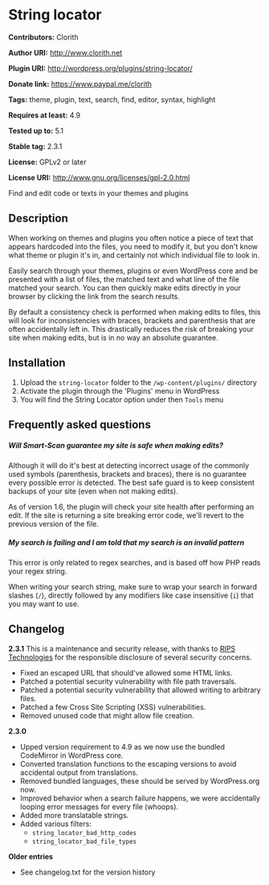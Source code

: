 # String locator #
**Contributors:** Clorith
  
**Author URI:** http://www.clorith.net
  
**Plugin URI:** http://wordpress.org/plugins/string-locator/
  
**Donate link:** https://www.paypal.me/clorith
  
**Tags:** theme, plugin, text, search, find, editor, syntax, highlight
  
**Requires at least:** 4.9
  
**Tested up to:** 5.1
  
**Stable tag:** 2.3.1
  
**License:** GPLv2 or later
  
**License URI:** http://www.gnu.org/licenses/gpl-2.0.html
  

Find and edit code or texts in your themes and plugins

## Description ##

When working on themes and plugins you often notice a piece of text that appears hardcoded into the files, you need to modify it, but you don't know what theme or plugin it's in, and certainly not which individual file to look in.

Easily search through your themes, plugins or even WordPress core and be presented with a list of files, the matched text and what line of the file matched your search.
You can then quickly make edits directly in your browser by clicking the link from the search results.

By default a consistency check is performed when making edits to files, this will look for inconsistencies with braces, brackets and parenthesis that are often accidentally left in.
This drastically reduces the risk of breaking your site when making edits, but is in no way an absolute guarantee.

## Installation ##

1. Upload the `string-locator` folder to the `/wp-content/plugins/` directory
2. Activate the plugin through the 'Plugins' menu in WordPress
3. You will find the String Locator option under then `Tools` menu

## Frequently asked questions ##
##### Will Smart-Scan guarantee my site is safe when making edits?
Although it will do it's best at detecting incorrect usage of the commonly used symbols (parenthesis, brackets and braces), there is no guarantee every possible error is detected. The best safe guard is to keep consistent backups of your site (even when not making edits).

As of version 1.6, the plugin will check your site health after performing an edit. If the site is returning a site breaking error code, we'll revert to the previous version of the file.

##### My search is failing and I am told that my search is an invalid pattern
This error is only related to regex searches, and is based off how PHP reads your regex string.

When writing your search string, make sure to wrap your search in forward slashes (`/`), directly followed by any modifiers like case insensitive (`i`) that you may want to use.

## Changelog ##
__2.3.1__
This is a maintenance and security release, with thanks to [RIPS Technologies](https://www.ripstech.com) for the responsible disclosure of several security concerns.

* Fixed an escaped URL that should've allowed some HTML links.
* Patched a potential security vulnerability with file path traversals.
* Patched a potential security vulnerability that allowed writing to arbitrary files.
* Patched a few Cross Site Scripting (XSS) vulnerabilities.
* Removed unused code that might allow file creation.

__2.3.0__
* Upped version requirement to 4.9 as we now use the bundled CodeMirror in WordPress core.
* Converted translation functions to the escaping versions to avoid accidental output from translations.
* Removed bundled languages, these should be served by WordPress.org now.
* Improved behavior when a search failure happens, we were accidentally looping error messages for every file (whoops).
* Added more translatable strings.
* Added various filters:
  * `string_locator_bad_http_codes`
  * `string_locator_bad_file_types`


__Older entries__
* See changelog.txt for the version history